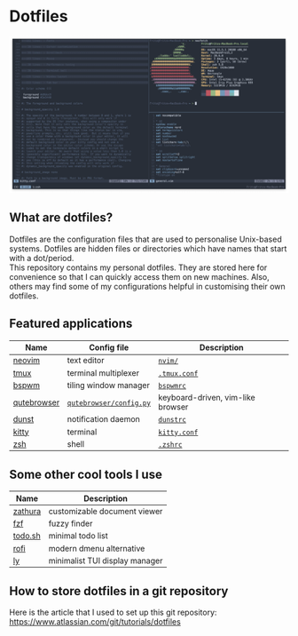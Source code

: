 # Dotfiles
<img src="https://raw.githubusercontent.com/fritzrehde/i/master/dotfiles/dotfiles-screenshot.png">

## What are dotfiles?
Dotfiles are the configuration files that are used to personalise Unix-based systems. Dotfiles are hidden files or directories which have names that start with a dot/period.\
This repository contains my personal dotfiles. They are stored here for convenience so that I can quickly access them on new machines. Also, others may find some of my configurations helpful in customising their own dotfiles.

## Featured applications
| Name | Config file | Description |
| ---- | ----------- | ----------- |
| [neovim](https://github.com/neovim/neovim) | text editor | [`nvim/`](../.config/nvim) |
| [tmux](https://github.com/tmux/tmux) | terminal multiplexer | [`.tmux.conf`](../.tmux.conf) |
| [bspwm](https://github.com/baskerville/bspwm) | tiling window manager | [`bspwmrc`](../.config/bspwm/bspwmrc) |
| [qutebrowser](https://github.com/qutebrowser/qutebrowser) | [`qutebrowser/config.py`](../.config/qutebrowser/config.py) | keyboard-driven, vim-like browser |
| [dunst](https://github.com/dunst-project/dunst) | notification daemon | [`dunstrc`](../.config/dunst/dunstrc) |
| [kitty](https://github.com/kovidgoyal/kitty) | terminal | [`kitty.conf`](../.config/kitty/kitty.conf) |
| [zsh](https://www.zsh.org/) | shell | [`.zshrc`](../.zshrc) |

## Some other cool tools I use
| Name | Description |
| ---- | ----------- |
| [zathura](https://github.com/pwmt/zathura) | customizable document viewer |
| [fzf](https://github.com/junegunn/fzf) | fuzzy finder |
| [todo.sh](https://github.com/todotxt/todo.txt-cli) | minimal todo list |
| [rofi](https://github.com/davatorium/rofi) | modern dmenu alternative |
| [ly](https://github.com/fairyglade/ly) | minimalist TUI display manager |

## How to store dotfiles in a git repository
Here is the article that I used to set up this git repository: https://www.atlassian.com/git/tutorials/dotfiles
